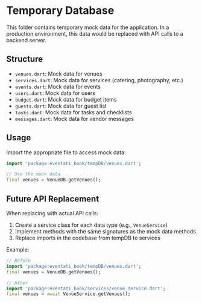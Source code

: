 # Temporary Database

This folder contains temporary mock data for the application. In a production environment, this data would be replaced with API calls to a backend server.

## Structure

- `venues.dart`: Mock data for venues
- `services.dart`: Mock data for services (catering, photography, etc.)
- `events.dart`: Mock data for events
- `users.dart`: Mock data for users
- `budget.dart`: Mock data for budget items
- `guests.dart`: Mock data for guest list
- `tasks.dart`: Mock data for tasks and checklists
- `messages.dart`: Mock data for vendor messages

## Usage

Import the appropriate file to access mock data:

```dart
import 'package:eventati_book/tempDB/venues.dart';

// Use the mock data
final venues = VenueDB.getVenues();
```

## Future API Replacement

When replacing with actual API calls:

1. Create a service class for each data type (e.g., `VenueService`)
2. Implement methods with the same signatures as the mock data methods
3. Replace imports in the codebase from tempDB to services

Example:

```dart
// Before
import 'package:eventati_book/tempDB/venues.dart';
final venues = VenueDB.getVenues();

// After
import 'package:eventati_book/services/venue_service.dart';
final venues = await VenueService.getVenues();
```
